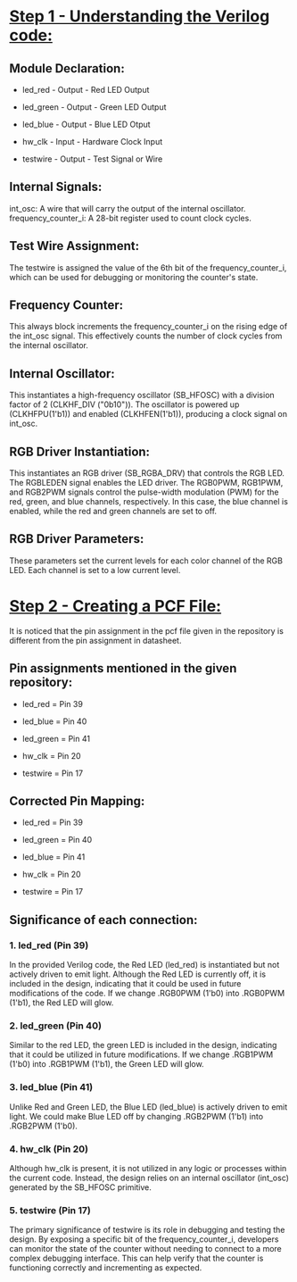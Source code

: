 # <ins> Step 1 - Understanding the Verilog code: <ins>
## Module Declaration:
- led_red - Output - Red LED Output
* led_green - Output - Green LED Output
+ led_blue - Output - Blue LED Otput
- hw_clk - Input - Hardware Clock Input
* testwire - Output - Test Signal or Wire
## Internal Signals:
int_osc: A wire that will carry the output of the internal oscillator.
frequency_counter_i: A 28-bit register used to count clock cycles.
## Test Wire Assignment:
The testwire is assigned the value of the 6th bit of the frequency_counter_i, which can be used for debugging or monitoring the counter's state.
## Frequency Counter:
This always block increments the frequency_counter_i on the rising edge of the int_osc signal. This effectively counts the number of clock cycles from the internal oscillator.
## Internal Oscillator:
This instantiates a high-frequency oscillator (SB_HFOSC) with a division factor of 2 (CLKHF_DIV ("0b10")). The oscillator is powered up (CLKHFPU(1'b1)) and enabled (CLKHFEN(1'b1)), producing a clock signal on int_osc.
## RGB Driver Instantiation:
This instantiates an RGB driver (SB_RGBA_DRV) that controls the RGB LED. The RGBLEDEN signal enables the LED driver. The RGB0PWM, RGB1PWM, and RGB2PWM signals control the pulse-width modulation (PWM) for the red, green, and blue channels, respectively. In this case, the blue channel is enabled, while the red and green channels are set to off.
## RGB Driver Parameters:
These parameters set the current levels for each color channel of the RGB LED. Each channel is set to a low current level.

# <ins> Step 2 - Creating a PCF File: </ins>
It is noticed that the pin assignment in the pcf file given in the repository is different from the pin assignment in datasheet.
## Pin assignments mentioned in the given repository:
- led_red = Pin 39
* led_blue = Pin 40
+ led_green = Pin 41
- hw_clk = Pin 20
* testwire = Pin 17
## Corrected Pin Mapping:
- led_red = Pin 39
* led_green = Pin 40
+ led_blue = Pin 41
- hw_clk = Pin 20
* testwire = Pin 17
## Significance of each connection:
### 1. led_red (Pin 39)
In the provided Verilog code, the Red LED (led_red) is instantiated but not actively driven to emit light. Although the Red LED is currently off, it is included in the design, indicating that it could be used in future modifications of the code. If we change .RGB0PWM (1'b0) into .RGB0PWM (1'b1), the Red LED will glow.
### 2. led_green (Pin 40)
Similar to the red LED, the green LED is included in the design, indicating that it could be utilized in future modifications. If we change .RGB1PWM (1'b0) into .RGB1PWM (1'b1), the Green LED will glow.
### 3. led_blue (Pin 41)
Unlike Red and Green LED, the Blue LED (led_blue) is actively driven to emit light. We could make Blue LED off by changing .RGB2PWM (1'b1) into .RGB2PWM (1'b0).
### 4. hw_clk (Pin 20)
Although hw_clk is present, it is not utilized in any logic or processes within the current code. Instead, the design relies on an internal oscillator (int_osc) generated by the SB_HFOSC primitive.
### 5. testwire (Pin 17)
The primary significance of testwire is its role in debugging and testing the design. By exposing a specific bit of the frequency_counter_i, developers can monitor the state of the counter without needing to connect to a more complex debugging interface. This can help verify that the counter is functioning correctly and incrementing as expected.

